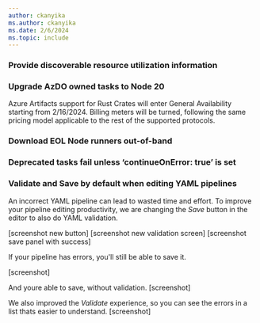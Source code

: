 ```yaml
---
author: ckanyika
ms.author: ckanyika
ms.date: 2/6/2024
ms.topic: include
---
```


### Provide discoverable resource utilization information



### Upgrade AzDO owned tasks to Node 20

Azure Artifacts support for Rust Crates will enter General Availability starting from 2/16/2024. Billing meters will be turned, following the same pricing model applicable to the rest of the supported protocols. 

### Download EOL Node runners out-of-band

### Deprecated tasks fail unless ‘continueOnError: true’ is set

### Validate and Save by default when editing YAML pipelines


An incorrect YAML pipeline can lead to wasted time and effort. To improve your pipeline editing productivity, we are changing the _Save_ button in the editor to also do YAML validation. 

[screenshot new button]
[screenshot new validation screen]
[screenshot save panel with success]

If your pipeline has errors, you'll still be able to save it.

[screenshot]

And youre able to save, without validation.
[screenshot]

We also improved the _Validate_ experience, so you can see the errors in a list thats easier to understand.
[screenshot]